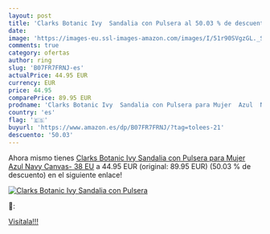 ```yaml
---
layout: post
title: 'Clarks Botanic Ivy  Sandalia con Pulsera al 50.03 % de descuento'
date: 
image: 'https://images-eu.ssl-images-amazon.com/images/I/51r90SVgzGL._SL200_.jpg'
comments: true
category: ofertas
author: ring
slug: 'B07FR7FRNJ-es'
actualPrice: 44.95 EUR
currency: EUR
price: 44.95
comparePrice: 89.95 EUR
prodname: 'Clarks Botanic Ivy  Sandalia con Pulsera para Mujer  Azul  Navy Canvas-   38 EU'
country: 'es'
flag: '🇪🇸'
buyurl: 'https://www.amazon.es/dp/B07FR7FRNJ/?tag=tolees-21'
descuento: '50.03'
---
```


Ahora mismo tienes [Clarks Botanic Ivy  Sandalia con Pulsera para Mujer  Azul  Navy Canvas-   38 EU](https://www.amazon.es/dp/B07FR7FRNJ/?tag=tolees-21) a 44.95 EUR (original: 89.95 EUR) (50.03 %  de descuento) en el siguiente enlace!

[![Clarks Botanic Ivy  Sandalia con Pulsera](https://images-eu.ssl-images-amazon.com/images/I/51r90SVgzGL._SL200_.jpg)](https://www.amazon.es/dp/B07FR7FRNJ/?tag=tolees-21)

🔎:


[Visítala!!!](https://www.amazon.es/dp/B07FR7FRNJ/?tag=tolees-21)
